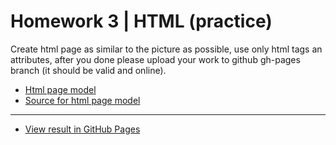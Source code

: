 # Homework 3 | HTML (practice) 

Create html page as similar to the picture as possible, use only html tags an attributes, after you done please upload your work to github gh-pages branch (it should be valid and online).

* [Html page model](https://github.com/MVolodya/HW-3/blob/master/source/practice.jpg)
* [Source for html page model](https://github.com/MVolodya/HW-3/blob/master/source/practice.docx)

---

* [View result in GitHub Pages](https://mvolodya.github.io/HW-3/)

